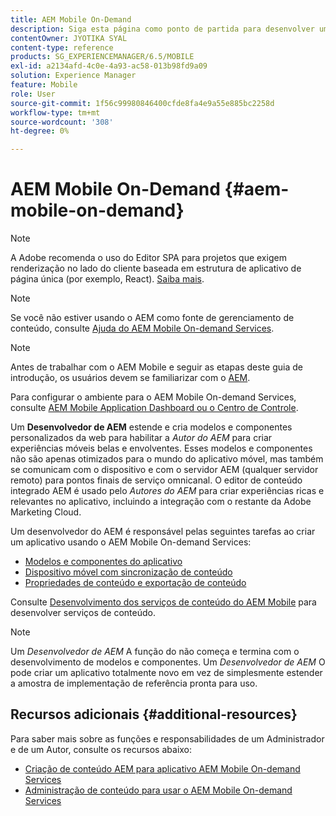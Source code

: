 ```yaml
---
title: AEM Mobile On-Demand
description: Siga esta página como ponto de partida para desenvolver um aplicativo de Serviços por demanda com AEM (Adobe Experience Manager). A página aborda os tópicos relevantes para um desenvolvedor de um aplicativo.
contentOwner: JYOTIKA SYAL
content-type: reference
products: SG_EXPERIENCEMANAGER/6.5/MOBILE
exl-id: a2134afd-4c0e-4a93-ac58-013b98fd9a09
solution: Experience Manager
feature: Mobile
role: User
source-git-commit: 1f56c99980846400cfde8fa4e9a55e885bc2258d
workflow-type: tm+mt
source-wordcount: '308'
ht-degree: 0%

---
```


# AEM Mobile On-Demand {#aem-mobile-on-demand}

>[!NOTE]
>
>A Adobe recomenda o uso do Editor SPA para projetos que exigem renderização no lado do cliente baseada em estrutura de aplicativo de página única (por exemplo, React). [Saiba mais](/help/sites-developing/spa-overview.md).

>[!NOTE]
>
>Se você não estiver usando o AEM como fonte de gerenciamento de conteúdo, consulte [Ajuda do AEM Mobile On-demand Services](https://helpx.adobe.com/digital-publishing-solution/topics.html).

>[!NOTE]
>
>Antes de trabalhar com o AEM Mobile e seguir as etapas deste guia de introdução, os usuários devem se familiarizar com o [AEM](/help/sites-deploying/deploy.md).
>
>Para configurar o ambiente para o AEM Mobile On-demand Services, consulte [AEM Mobile Application Dashboard ou o Centro de Controle](/help/mobile/mobile-apps-ondemand-application-dashboard.md).

Um **Desenvolvedor de AEM** estende e cria modelos e componentes personalizados da web para habilitar a *Autor do AEM* para criar experiências móveis belas e envolventes. Esses modelos e componentes não são apenas otimizados para o mundo do aplicativo móvel, mas também se comunicam com o dispositivo e com o servidor AEM (qualquer servidor remoto) para pontos finais de serviço omnicanal. O editor de conteúdo integrado AEM é usado pelo *Autores do AEM* para criar experiências ricas e relevantes no aplicativo, incluindo a integração com o restante da Adobe Marketing Cloud.

Um desenvolvedor do AEM é responsável pelas seguintes tarefas ao criar um aplicativo usando o AEM Mobile On-demand Services:

* [Modelos e componentes do aplicativo](/help/mobile/app-templates-and-components1.md)
* [Dispositivo móvel com sincronização de conteúdo](/help/mobile/mobile-ondemand-contentsync.md)
* [Propriedades de conteúdo e exportação de conteúdo](/help/mobile/on-demand-content-properties-exporting.md)

Consulte [Desenvolvimento dos serviços de conteúdo do AEM Mobile](/help/mobile/developing-content-services.md) para desenvolver serviços de conteúdo.

>[!NOTE]
>
>Um *Desenvolvedor de AEM* A função do não começa e termina com o desenvolvimento de modelos e componentes. Um *Desenvolvedor de AEM* O pode criar um aplicativo totalmente novo em vez de simplesmente estender a amostra de implementação de referência pronta para uso.

## Recursos adicionais {#additional-resources}

Para saber mais sobre as funções e responsabilidades de um Administrador e de um Autor, consulte os recursos abaixo:

* [Criação de conteúdo AEM para aplicativo AEM Mobile On-demand Services](/help/mobile/mobile-apps-ondemand.md)
* [Administração de conteúdo para usar o AEM Mobile On-demand Services](/help/mobile/aem-mobile.md)
